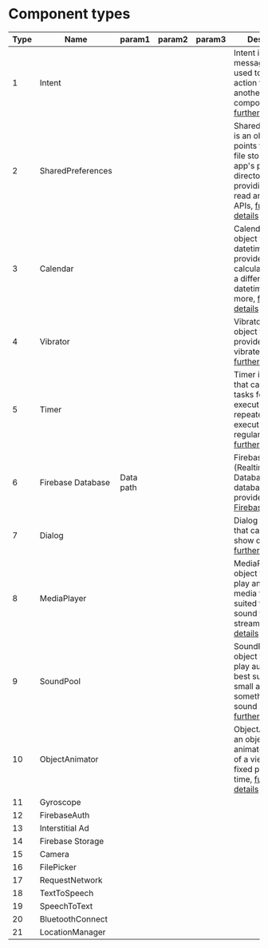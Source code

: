 # Component types

| Type | Name              | param1    | param2 | param3 | Description                                                                                                                                                                                                                           |
| ---- | ----------------- | --------- | ------ | ------ | ------------------------------------------------------------------------------------------------------------------------------------------------------------------------------------------------------------------------------------- |
| 1    | Intent            |           |        |        | Intent is a messaging object used to request an action from another app component, [further details](https://developer.android.com/guide/components/intents-filters)                                                                  |
| 2    | SharedPreferences |           |        |        | SharedPreferences is an object that points to small xml file stored in the app's private directory, providing a simple read and write APIs, [further details](https://developer.android.com/training/data-storage/shared-preferences) |
| 3    | Calendar          |           |        |        | Calendar is an object that stores datetime and provides APIs to calculate between a different datetime and more, [further details](https://developer.android.com/reference/java/util/Calendar)                                        |
| 4    | Vibrator          |           |        |        | Vibrator is an object that provides an API to vibrate the device, [further details](https://developer.android.com/reference/android/os/Vibrator)                                                                                      |
| 5    | Timer             |           |        |        | Timer is an object that can schedule tasks for one-time execution, or for repeated execution at regular intervals, [further details](https://developer.android.com/reference/java/util/Timer)                                         |
| 6    | Firebase Database | Data path |        |        | Firebase (Realtime) Database is a database backend provided by [Firebase](https://firebase.google.com)                                                                                                                                |
| 7    | Dialog            |           |        |        | Dialog is an object that can build and show dialogs, [further details](https://developer.android.com/guide/topics/ui/dialogs)                                                                                                         |
| 8    | MediaPlayer       |           |        |        | MediaPlayer is an object that can play and control media files, best suited for long sound files or streams, [further details](https://developer.android.com/reference/android/media/MediaPlayer)                                     |
| 9    | SoundPool         |           |        |        | SoundPool is an object that can play audio files, best suited for small audio files, something like sound effects, [further details](https://developer.android.com/reference/android/media/SoundPool)                                 |
| 10   | ObjectAnimator    |           |        |        | ObjectAnimator is an object that can animate properties of a view over a fixed period of time, [further details](https://developer.android.com/reference/android/animation/ObjectAnimator)                                            |
| 11   | Gyroscope         |
| 12   | FirebaseAuth      |
| 13   | Interstitial Ad   |
| 14   | Firebase Storage  |
| 15   | Camera            |
| 16   | FilePicker        |
| 17   | RequestNetwork    |
| 18   | TextToSpeech      |
| 19   | SpeechToText      |
| 20   | BluetoothConnect  |
| 21   | LocationManager   |

